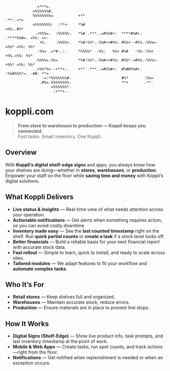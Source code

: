                                                                                  
                                                                                                    
                 .+***=.                                                                            
                =%%%%%%#.                                                                           
                %%%%%%%%=           +**                                     -**:.+*=                
                =%%%%%%%:  :**+-    *%#                                     =%%:.#%*                
                 .+%%%=.  :%%%%%.   *%# .***..=#%%#+:  ****#%#+. .****%%#=. =%%: =+-                
                   +%.    .%%%%+.   *%#:%%*..%%#++#%%: #%%+--#%%.:%%%=-=%%* =%%: %%*                
                  :%%= .=*#-.:.     *%%%%*  -%%:   %%+ #%#   -%%-:%%+   +%%.=%%: %%*                
                 .%%%%=.%%=         *%#:%%*..%%#++#%%: #%%*-=#%%.:%%%+-+%%* =%%: %%*                
                 .+%%*%+--+**+-.    +** .***..=#%%#+:  #%##%%#+. :%%#%%%*=. -##: **=                
                    -=:*%%%%%%%#.                      #%*       :%%=                               
                   .#%=.%%%%%%%%-                      **+       .**-                               
                        =%%%%%%*.                                                                   
                         :+**+-.                                                                    
                                                                                                    
                                                                                                    
# koppli.com

> **From store to warehouse to production — Koppli keeps you connected.**  
> Fast tasks. Smart inventory. One Koppli.

## Overview

With **Koppli’s digital shelf-edge signs** and apps, you always know how your shelves are doing—whether in **stores**, **warehouses**, or **production**. Empower your staff on the floor while **saving time and money** with Koppli’s digital solutions.

## What Koppli Delivers

- **Live status & insights** — Real-time view of what needs attention across your operation.
- **Actionable notifications** — Get alerts when something requires action, so you can avoid costly downtime.
- **Inventory made easy** — See the **last counted timestamp** right on the shelf. Run **quick partial counts** or **create a task** if a stock level looks off.
- **Better financials** — Build a reliable basis for your next financial report with accurate stock data.
- **Fast rollout** — Simple to learn, quick to install, and ready to scale across sites.
- **Tailored modules** — We adapt features to fit your workflow and **automate complex tasks**.

## Who It’s For

- **Retail stores** — Keep shelves full and organized.
- **Warehouses** — Maintain accurate stock, reduce errors.
- **Production** — Ensure materials are in place to prevent line stops.

## How It Works

- **Digital Signs (Shelf-Edge)** — Show live product info, task prompts, and last inventory timestamp at the point of work.
- **Mobile & Web Apps** — Create tasks, run spot counts, and track actions—right from the floor.
- **Notifications** — Get notified when replenishment is needed or when an exception occurs.
